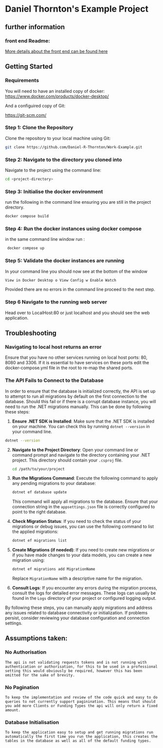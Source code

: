 # Daniel Thornton's Example Project

## further information

### front end Readme:

[More details about the front end can be found here](https://github.com/Daniel-R-Thornton/Work-Example/tree/main/Client)

## Getting Started

### Requirements

You will need to have an installed copy of docker:
https://www.docker.com/products/docker-desktop/

And a configuired copy of Git:

https://git-scm.com/

### Step 1: Clone the Repository

Clone the repository to your local machine using Git:

```bash
git clone https://github.com/Daniel-R-Thornton/Work-Example.git
```

### Step 2: Navigate to the directory you cloned into

Navigate to the project using the command line:

```bash
cd <project-directory>
```

### Step 3: Initialise the docker environment

run the following in the command line ensuring you are still in the project directory.

```bash
docker compose build
```

### Step 4: Run the docker instances using docker compose

in the same command line window run :

```bash
 docker compose up
```

### Step 5: Validate the docker instances are running

In your command line you should now see at the bottom of the window

```bash
View in Docker Desktop o View Config w Enable Watch
```

Provided there are no errors in the command line proceed to the next step.

### Step 6 Navigate to the running web server

Head over to LocalHost:80 or just localhost and you should see the web application.

## Troubleshooting

### Navigating to local host returns an error

Ensure that you have no other services running on local host ports: 80, 8080 and 3306. If it is essential to have services on these ports edit the docker-compose.yml file in the root to re-map the shared ports.

### The API Fails to Connect to the Database

In order to ensure that the database is initialized correctly, the API is set up to attempt to run all migrations by default on the first connection to the database. Should this fail or if there is a corrupt database instance, you will need to run the .NET migrations manually. This can be done by following these steps:

1. **Ensure .NET SDK is Installed**: Make sure that the .NET SDK is installed on your machine. You can check this by running `dotnet --version` in your command line.

```bash
dotnet --version
```

2. **Navigate to the Project Directory**: Open your command line or command prompt and navigate to the directory containing your .NET project. This directory should contain your `.csproj` file.

   ```bash
   cd /path/to/your/project
   ```

3. **Run the Migrations Command**: Execute the following command to apply any pending migrations to your database:

   ```bash
   dotnet ef database update
   ```

   This command will apply all migrations to the database. Ensure that your connection string in the `appsettings.json` file is correctly configured to point to the right database.

4. **Check Migration Status**: If you need to check the status of your migrations or debug issues, you can use the following command to list the applied migrations:

   ```bash
   dotnet ef migrations list
   ```

5. **Create Migrations (if needed)**: If you need to create new migrations or if you have made changes to your data models, you can create a new migration using:

   ```bash
   dotnet ef migrations add MigrationName
   ```

   Replace `MigrationName` with a descriptive name for the migration.

6. **Consult Logs**: If you encounter any errors during the migration process, consult the logs for detailed error messages. These logs can usually be found in the `Logs` directory of your project or configured logging output.

By following these steps, you can manually apply migrations and address any issues related to database connectivity or initialization. If problems persist, consider reviewing your database configuration and connection settings.

## Assumptions taken:

### No Authorisation

    The api is not validating requests tokens and is not running with authentication or authorisation, for this to be used in a professional setting this would obviously be required, however this has been omitted for the sake of brevity.

### No Pagination

    To keep the implementation and review of the code quick and easy to do queries to not currently support paginination. This means that should you add more Clients or Funding Types the api will only return a fixed amount.

### Database Initialisation

    To keep the application easy to setup and get running migrations run automatically the first time you run the application, this creates the tables in the database as well as all of the default funding types.
